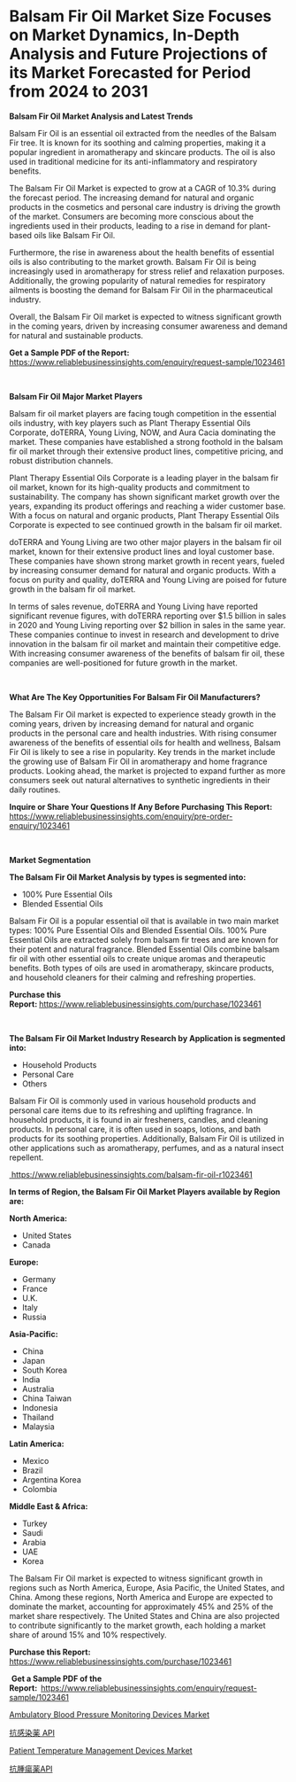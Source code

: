 <p><h1>Balsam Fir Oil Market Size Focuses on Market Dynamics, In-Depth Analysis and Future Projections of its Market Forecasted for Period from 2024 to 2031</h1></p><p><strong>Balsam Fir Oil Market Analysis and Latest Trends</strong></p>
<p><p>Balsam Fir Oil is an essential oil extracted from the needles of the Balsam Fir tree. It is known for its soothing and calming properties, making it a popular ingredient in aromatherapy and skincare products. The oil is also used in traditional medicine for its anti-inflammatory and respiratory benefits.</p><p>The Balsam Fir Oil Market is expected to grow at a CAGR of 10.3% during the forecast period. The increasing demand for natural and organic products in the cosmetics and personal care industry is driving the growth of the market. Consumers are becoming more conscious about the ingredients used in their products, leading to a rise in demand for plant-based oils like Balsam Fir Oil.</p><p>Furthermore, the rise in awareness about the health benefits of essential oils is also contributing to the market growth. Balsam Fir Oil is being increasingly used in aromatherapy for stress relief and relaxation purposes. Additionally, the growing popularity of natural remedies for respiratory ailments is boosting the demand for Balsam Fir Oil in the pharmaceutical industry.</p><p>Overall, the Balsam Fir Oil market is expected to witness significant growth in the coming years, driven by increasing consumer awareness and demand for natural and sustainable products.</p></p>
<p><strong>Get a Sample PDF of the Report:&nbsp;</strong> <a href="https://www.reliablebusinessinsights.com/enquiry/request-sample/1023461">https://www.reliablebusinessinsights.com/enquiry/request-sample/1023461</a></p>
<p>&nbsp;</p>
<p><strong>Balsam Fir Oil Major Market Players</strong></p>
<p><p>Balsam fir oil market players are facing tough competition in the essential oils industry, with key players such as Plant Therapy Essential Oils Corporate, doTERRA, Young Living, NOW, and Aura Cacia dominating the market. These companies have established a strong foothold in the balsam fir oil market through their extensive product lines, competitive pricing, and robust distribution channels.</p><p>Plant Therapy Essential Oils Corporate is a leading player in the balsam fir oil market, known for its high-quality products and commitment to sustainability. The company has shown significant market growth over the years, expanding its product offerings and reaching a wider customer base. With a focus on natural and organic products, Plant Therapy Essential Oils Corporate is expected to see continued growth in the balsam fir oil market.</p><p>doTERRA and Young Living are two other major players in the balsam fir oil market, known for their extensive product lines and loyal customer base. These companies have shown strong market growth in recent years, fueled by increasing consumer demand for natural and organic products. With a focus on purity and quality, doTERRA and Young Living are poised for future growth in the balsam fir oil market.</p><p>In terms of sales revenue, doTERRA and Young Living have reported significant revenue figures, with doTERRA reporting over $1.5 billion in sales in 2020 and Young Living reporting over $2 billion in sales in the same year. These companies continue to invest in research and development to drive innovation in the balsam fir oil market and maintain their competitive edge. With increasing consumer awareness of the benefits of balsam fir oil, these companies are well-positioned for future growth in the market.</p></p>
<p>&nbsp;</p>
<p><strong>What Are The Key Opportunities For Balsam Fir Oil Manufacturers?</strong></p>
<p><p>The Balsam Fir Oil market is expected to experience steady growth in the coming years, driven by increasing demand for natural and organic products in the personal care and health industries. With rising consumer awareness of the benefits of essential oils for health and wellness, Balsam Fir Oil is likely to see a rise in popularity. Key trends in the market include the growing use of Balsam Fir Oil in aromatherapy and home fragrance products. Looking ahead, the market is projected to expand further as more consumers seek out natural alternatives to synthetic ingredients in their daily routines.</p></p>
<p><strong>Inquire or Share Your Questions If Any Before Purchasing This Report:</strong> <a href="https://www.reliablebusinessinsights.com/enquiry/pre-order-enquiry/1023461">https://www.reliablebusinessinsights.com/enquiry/pre-order-enquiry/1023461</a></p>
<p>&nbsp;</p>
<p><strong>Market Segmentation</strong></p>
<p><strong>The Balsam Fir Oil Market Analysis by types is segmented into:</strong></p>
<p><ul><li>100% Pure Essential Oils</li><li>Blended Essential Oils</li></ul></p>
<p><p>Balsam Fir Oil is a popular essential oil that is available in two main market types: 100% Pure Essential Oils and Blended Essential Oils. 100% Pure Essential Oils are extracted solely from balsam fir trees and are known for their potent and natural fragrance. Blended Essential Oils combine balsam fir oil with other essential oils to create unique aromas and therapeutic benefits. Both types of oils are used in aromatherapy, skincare products, and household cleaners for their calming and refreshing properties.</p></p>
<p><strong>Purchase this Report:&nbsp;</strong><a href="https://www.reliablebusinessinsights.com/purchase/1023461">https://www.reliablebusinessinsights.com/purchase/1023461</a></p>
<p>&nbsp;</p>
<p><strong>The Balsam Fir Oil Market Industry Research by Application is segmented into:</strong></p>
<p><ul><li>Household Products</li><li>Personal Care</li><li>Others</li></ul></p>
<p><p>Balsam Fir Oil is commonly used in various household products and personal care items due to its refreshing and uplifting fragrance. In household products, it is found in air fresheners, candles, and cleaning products. In personal care, it is often used in soaps, lotions, and bath products for its soothing properties. Additionally, Balsam Fir Oil is utilized in other applications such as aromatherapy, perfumes, and as a natural insect repellent.</p></p>
<p><a href="https://www.reliablebusinessinsights.com/balsam-fir-oil-r1023461">&nbsp;https://www.reliablebusinessinsights.com/balsam-fir-oil-r1023461</a></p>
<p><strong>In terms of Region, the Balsam Fir Oil Market Players available by Region are:</strong></p>
<p>
    <p> <strong> North America: </strong>
        <ul>
            <li>United States</li>
            <li>Canada</li>
        </ul>
        </p> 
    <p> <strong> Europe: </strong>
        <ul>
            <li>Germany</li>
            <li>France</li>
            <li>U.K.</li>
            <li>Italy</li>
            <li>Russia</li>
        </ul>
        </p> 
    <p> <strong> Asia-Pacific: </strong>
        <ul>
            <li>China</li>
            <li>Japan</li>
            <li>South Korea</li>
            <li>India</li>
            <li>Australia</li>
            <li>China Taiwan</li>
            <li>Indonesia</li>
            <li>Thailand</li>
            <li>Malaysia</li>
        </ul>
        </p> 
    <p> <strong> Latin America: </strong>
        <ul>
            <li>Mexico</li>
            <li>Brazil</li>
            <li>Argentina Korea</li>
            <li>Colombia</li>
        </ul>
        </p> 
    <p> <strong> Middle East & Africa: </strong>
        <ul>
            <li>Turkey</li>
            <li>Saudi</li>
            <li>Arabia</li>
            <li>UAE</li>
            <li>Korea</li>
        </ul>
    </p>
    </p>
<p><p>The Balsam Fir Oil market is expected to witness significant growth in regions such as North America, Europe, Asia Pacific, the United States, and China. Among these regions, North America and Europe are expected to dominate the market, accounting for approximately 45% and 25% of the market share respectively. The United States and China are also projected to contribute significantly to the market growth, each holding a market share of around 15% and 10% respectively.</p></p>
<p><strong>Purchase this Report: </strong><a href="https://www.reliablebusinessinsights.com/purchase/1023461">https://www.reliablebusinessinsights.com/purchase/1023461</a></p>
<p>&nbsp;<strong>Get a Sample PDF of the Report:&nbsp;&nbsp;</strong><a href="https://www.reliablebusinessinsights.com/enquiry/request-sample/1023461">https://www.reliablebusinessinsights.com/enquiry/request-sample/1023461</a></p>
<p><strong></strong></p>
<p><p><a href="https://github.com/sowravmitra0/Market-Research-Report-List-1/blob/main/ambulatory-blood-pressure-monitoring-devices-market.md">Ambulatory Blood Pressure Monitoring Devices Market</a></p><p><a href="https://github.com/BrionnaBoyle/Market-Research-Report-List-1/blob/main/8850607172259.md">抗感染薬 API</a></p><p><a href="https://github.com/maesanjaya8/Market-Research-Report-List-1/blob/main/patient-temperature-management-devices-market.md">Patient Temperature Management Devices Market</a></p><p><a href="https://github.com/RudyBoyer2017/Market-Research-Report-List-2/blob/main/1703339172258.md">抗腫瘍薬API</a></p></p>
